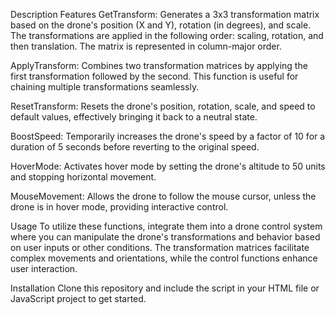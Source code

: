 Description
Features
GetTransform: Generates a 3x3 transformation matrix based on the drone's position (X and Y), rotation (in degrees), and scale. The transformations are applied in the following order: scaling, rotation, and then translation. The matrix is represented in column-major order.

ApplyTransform: Combines two transformation matrices by applying the first transformation followed by the second. This function is useful for chaining multiple transformations seamlessly.

ResetTransform: Resets the drone's position, rotation, scale, and speed to default values, effectively bringing it back to a neutral state.

BoostSpeed: Temporarily increases the drone's speed by a factor of 10 for a duration of 5 seconds before reverting to the original speed.

HoverMode: Activates hover mode by setting the drone's altitude to 50 units and stopping horizontal movement.

MouseMovement: Allows the drone to follow the mouse cursor, unless the drone is in hover mode, providing interactive control.

Usage
To utilize these functions, integrate them into a drone control system where you can manipulate the drone's transformations and behavior based on user inputs or other conditions. The transformation matrices facilitate complex movements and orientations, while the control functions enhance user interaction.

Installation
Clone this repository and include the script in your HTML file or JavaScript project to get started.
